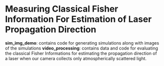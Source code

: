 # Measuring Classical Fisher Information For Estimation of Laser Propagation Direction
**sim_img_demo**: contains code for generating simulations along with images of the simulations
**video_processing**: contains data and code for evaluating the classical Fisher Informations for estimating the propagation direction of a laser when our camera collects only atmospherically scattered light.
